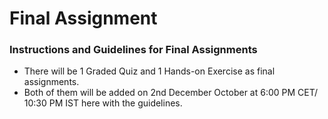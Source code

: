 # Final Assignment

### Instructions and Guidelines for Final Assignments

* There will be 1 Graded Quiz and 1 Hands-on Exercise as final assignments.&#x20;
* Both of them will be added on 2nd December October at 6:00 PM CET/ 10:30 PM IST here with the guidelines.
